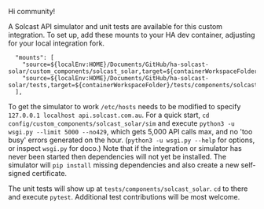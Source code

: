 Hi community!

A Solcast API simulator and unit tests are available for this custom integration. To set up, add these mounts to your HA dev container, adjusting for your local integration fork.

```
  "mounts": [
    "source=${localEnv:HOME}/Documents/GitHub/ha-solcast-solar/custom_components/solcast_solar,target=${containerWorkspaceFolder}/config/custom_components/solcast_solar,type=bind",
    "source=${localEnv:HOME}/Documents/GitHub/ha-solcast-solar/tests,target=${containerWorkspaceFolder}/tests/components/solcast_solar,type=bind",
  ],
```

To get the simulator to work `/etc/hosts` needs to be modified to specify `127.0.0.1 localhost api.solcast.com.au`. For a quick start, `cd config/custom_components/solcast_solar/sim` and execute `python3 -u wsgi.py --limit 5000 --no429`, which gets 5,000 API calls max, and no 'too busy' errors generated on the hour. (`python3 -u wsgi.py --help` for options, or inspect `wsgi.py` for doco.) Note that if the integration or simulator has never been started then dependencies will not yet be installed. The simulator will `pip install` missing dependencies and also create a new self-signed certificate.

The unit tests will show up at `tests/components/solcast_solar`. `cd` to there and execute `pytest`. Additional test contributions will be most welcome.
